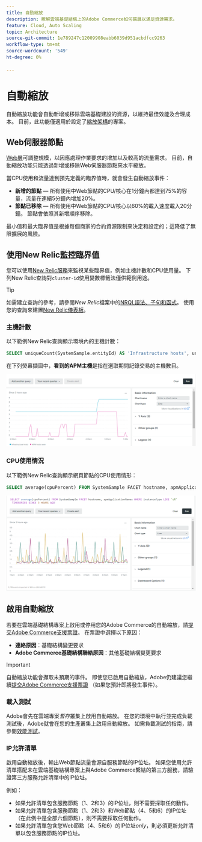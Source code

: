 ```yaml
---
title: 自動縮放
description: 瞭解雲端基礎結構上的Adobe Commerce如何擴展以滿足資源需求。
feature: Cloud, Auto Scaling
topic: Architecture
source-git-commit: 1e789247c12009908eabb6039d951acbdfcc9263
workflow-type: tm+mt
source-wordcount: '549'
ht-degree: 0%

---
```


# 自動縮放

自動縮放功能會自動新增或移除雲端基礎建設的資源，以維持最佳效能及合理成本。 目前，此功能僅適用於設定了[縮放架構](scaled-architecture.md)的專案。

## Web伺服器節點

[Web層](scaled-architecture.md#web-tier)可調整規模，以因應處理作業要求的增加以及較高的流量需求。 目前，自動縮放功能只能透過新增或移除Web伺服器節點來水平縮放。

當CPU使用和流量達到預先定義的臨界值時，就會發生自動縮放事件：

- **新增的節點** — 所有使用中Web節點的CPU/核心在1分鐘內都達到75%的容量，流量在連續5分鐘內增加20%。
- **節點已移除** — 所有使用中Web節點的CPU/核心以60%的載入速度載入20分鐘。 節點會依照其新增順序移除。

最小值和最大臨界值是根據每個商家的合約資源限制來決定和設定的；這降低了無限擴展的風險。

## 使用New Relic監控臨界值

您可以使用[New Relic服務](../monitor/new-relic-service.md)來監視某些臨界值，例如主機計數和CPU使用量。 下列New Relic查詢對`cluster-id`使用變數標籤法僅供範例用途。

>[!TIP]
>
>如需建立查詢的參考，請參閱&#x200B;_New Relic_&#x200B;檔案中的[NRQL語法、子句和函式](https://docs.newrelic.com/docs/query-your-data/nrql-new-relic-query-language/get-started/nrql-syntax-clauses-functions/)。
>使用您的查詢來建置[New Relic儀表板](https://docs.newrelic.com/docs/query-your-data/explore-query-data/dashboards/introduction-dashboards/)。

### 主機計數

以下範例New Relic查詢顯示環境內的主機計數：

```sql
SELECT uniqueCount(SystemSample.entityId) AS 'Infrastructure hosts', uniqueCount(Transaction.host) AS 'APM hosts seen' FROM SystemSample, Transaction where (Transaction.appName = 'cluster-id_stg' AND Transaction.transactionType = 'Web') OR SystemSample.apmApplicationNames LIKE '%|cluster-id_stg|%' TIMESERIES SINCE 3 HOURS AGO
```

在下列熒幕擷圖中，**看到的APM主機**&#x200B;是指在選取期間記錄交易的主機數目。

![個New Relic主機計數](../../assets/new-relic/host-count.png)

### CPU使用情況

以下範例New Relic查詢顯示網頁節點的CPU使用情形：

```sql
SELECT average(cpuPercent) FROM SystemSample FACET hostname, apmApplicationNames WHERE instanceType LIKE 'c%' TIMESERIES SINCE 3 HOURS AGO
```

![New Relic Web節點CPU使用情形](../../assets/new-relic/web-node-cpu-usage.png)

## 啟用自動縮放

若要在雲端基礎結構專案上啟用或停用您的Adobe Commerce的自動縮放，請[提交Adobe Commerce支援票證](https://experienceleague.adobe.com/docs/commerce-knowledge-base/kb/help-center-guide/magento-help-center-user-guide.html?lang=zh-Hant#submit-ticket)。 在票證中選擇以下原因：

- **連絡原因**：基礎結構變更要求
- **Adobe Commerce基礎結構聯絡原因**：其他基礎結構變更要求

>[!IMPORTANT]
>
>自動縮放功能會擷取未預期的事件。 即使您已啟用自動縮放，Adobe仍建議您繼續[提交Adobe Commerce支援票證](https://experienceleague.adobe.com/docs/commerce-knowledge-base/kb/help-center-guide/magento-help-center-user-guide.html?lang=zh-Hant#submit-ticket) （如果您預計即將發生事件）。

### 載入測試

Adobe會先在雲端專案&#x200B;_暫存_&#x200B;叢集上啟用自動縮放。 在您的環境中執行並完成負載測試後，Adobe就會在您的生產叢集上啟用自動縮放。 如需負載測試的指南，請參閱[效能測試](../launch/checklist.md#performance-testing)。

### IP允許清單

啟用自動縮放後，輸出Web節點流量會源自服務節點的IP位址。 如果您使用允許清單搭配未在雲端基礎結構專案上與Adobe Commerce繫結的第三方服務，請驗證第三方服務允許清單中的IP位址。

例如：

- 如果允許清單包含服務節點（1、2和3）的IP位址，則不需要採取任何動作。
- 如果允許清單包含服務節點（1、2和3）和Web節點（4、5和6）的IP位址（在此例中是全部六個節點），則不需要採取任何動作。
- 如果允許清單包含您Web節點（4、5和6）的IP位址&#x200B;_only_，則必須更新允許清單以包含服務節點的IP位址。
